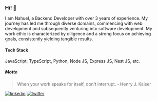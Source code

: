 ### Hi! 👋


I am Nahuel, a Backend Developer with over 3 years of experience. My journey has led me through diverse domains, commencing with web development and subsequently venturing into software development. My work ethic is characterized by diligence and a strong focus on achieving goals, consistently yielding tangible results.

#### Tech Stack

JavaScript, TypeScript, Python, Node JS, Express JS, Nest JS, etc.

##### Motto

> When your work speaks for itself, don't interrupt. - Henry J. Kaiser

[![linkedin](https://img.shields.io/badge/linkedin-0A66C2?style=for-the-badge&logo=linkedin&logoColor=white)](https://www.linkedin.com/in/gomeznahuel)
[![twitter](https://img.shields.io/badge/twitter-1DA1F2?style=for-the-badge&logo=twitter&logoColor=white)](https://twitter.com/gomeznahueldev)
